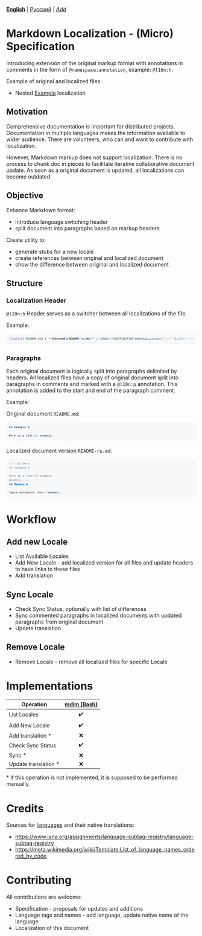 **[English](README.md)** | [Русский](README-ru.md) | *[Add](/CONTRIBUTING.md#localization)* <!-- @l10n:h -->
# Markdown Localization - (Micro) Specification

Introducing extension of the original markup format with annotations in comments in the form of `@namespace:annotation`, example: `@l10n:h`.

Example of original and localized files:
* Nested [Example](example/README.md) localization

## Motivation

Comprehensive documentation is important for distributed projects.
Documentation in multiple languages makes the information available to wider audience.
There are volunteers, who can and want to contribute with localization.

However, Markdown markup does not support localization.
There is no process to chunk doc in pieces to facilitate iterative collaborative document update.
As soon as a original document is updated, all localizations can become outdated.

## Objective

Enhance Markdown format:
* introduce language switching header
* split document into paragraphs based on markup headers

Create utility to:
* generate stubs for a new locale
* create references between original and localized document
* show the difference between original and localized document

## Structure

### Localization Header

`@l10n:h` Header serves as a switcher between all localizations of the file.

Example:

![Localization Header Example](https://raw.githubusercontent.com/markdown-l10n/markdown-l10n-spec/assets/example-header.png)

### Paragraphs

Each original document is logically split into paragraphs delimited by headers. All localized files have a copy of original document split into paragraphs in comments and marked with a `@l10n:p` annotation. This annotation is added to the start and end of the paragraph comment.

Example:

Original document `README.md`:

![Localization Paragraph Example - original document](https://raw.githubusercontent.com/markdown-l10n/markdown-l10n-spec/assets/example-paragraph-original.png)

Localized document version `README-ru.md`:

![Localization Paragraph Example - localized document](https://raw.githubusercontent.com/markdown-l10n/markdown-l10n-spec/assets/example-paragraph-localized.png)

# Workflow

## Add new Locale

* List Available Locales
* Add New Locale - add localized version for all files and update headers to have links to these files
* Add translation

## Sync Locale

* Check Sync Status, optionally with list of differences
* Sync commented paragraphs in localized documents with updated paragraphs from original document
* Update translation

## Remove Locale

* Remove Locale - remove all localized files for specific Locale

# Implementations

| Operation            | [mdlm (Bash)](https://github.com/markdown-l10n/mdlm-sh) |
| -------------------- | :-----------------------------------------------------: |
| List Locales         | :heavy_check_mark:                                      |
| Add New Locale       | :heavy_check_mark:                                      |
| Add translation *    | :x:                                                     |
| Check Sync Status    | :heavy_check_mark:                                      |
| Sync *               | :x:                                                     |
| Update translation * | :x:                                                     |

\* if this operation is not implemented, it is supposed to be performed manually.

# Credits

Sources for [languages](languages.txt) and their native translations:
* https://www.iana.org/assignments/language-subtag-registry/language-subtag-registry
* https://meta.wikimedia.org/wiki/Template:List_of_language_names_ordered_by_code

# Contributing

All contributions are welcome:
* Specification - proposals for updates and additions
* Language tags and names - add language, update native name of the language
* Localization of this document